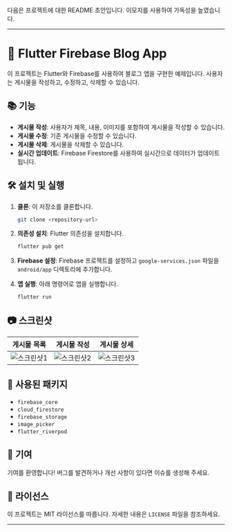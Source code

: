 다음은 프로젝트에 대한 README 초안입니다. 이모지를 사용하여 가독성을 높였습니다.

---

# 📸 Flutter Firebase Blog App

이 프로젝트는 Flutter와 Firebase를 사용하여 블로그 앱을 구현한 예제입니다. 사용자는 게시물을 작성하고, 수정하고, 삭제할 수 있습니다.

## 📚 기능

- **게시물 작성**: 사용자가 제목, 내용, 이미지를 포함하여 게시물을 작성할 수 있습니다.
- **게시물 수정**: 기존 게시물을 수정할 수 있습니다.
- **게시물 삭제**: 게시물을 삭제할 수 있습니다.
- **실시간 업데이트**: Firebase Firestore를 사용하여 실시간으로 데이터가 업데이트됩니다.

## 🛠️ 설치 및 실행

1. **클론**: 이 저장소를 클론합니다.
   ```bash
   git clone <repository-url>
   ```

2. **의존성 설치**: Flutter 의존성을 설치합니다.
   ```bash
   flutter pub get
   ```

3. **Firebase 설정**: Firebase 프로젝트를 설정하고 `google-services.json` 파일을 `android/app` 디렉토리에 추가합니다.

4. **앱 실행**: 아래 명령어로 앱을 실행합니다.
   ```bash
   flutter run
   ```

## 📷 스크린샷

| 게시물 목록 | 게시물 작성 | 게시물 상세 |
|:-----------:|:-----------:|:-----------:|
| ![스크린샷1](https://github.com/user-attachments/assets/ab01e006-f5fe-4deb-8882-c3c66af51a29) | ![스크린샷2](https://github.com/user-attachments/assets/aab07625-4333-4e99-b3f1-b6d80b39996a) | ![스크린샷3](https://github.com/user-attachments/assets/dba537b1-8d14-4c3d-ad06-c819133a9853) |






## 🔗 사용된 패키지

- `firebase_core`
- `cloud_firestore`
- `firebase_storage`
- `image_picker`
- `flutter_riverpod`

## 🤝 기여

기여를 환영합니다! 버그를 발견하거나 개선 사항이 있다면 이슈를 생성해 주세요.

## 📄 라이선스

이 프로젝트는 MIT 라이선스를 따릅니다. 자세한 내용은 `LICENSE` 파일을 참조하세요.

---
